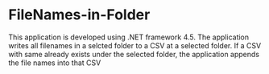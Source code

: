 # FileNames-in-Folder
This application is developed using .NET framework 4.5. The application writes all filenames in a selcted folder to a CSV at a selected folder.
If a CSV with same already exists under the selected folder, the application appends the file names into that CSV
